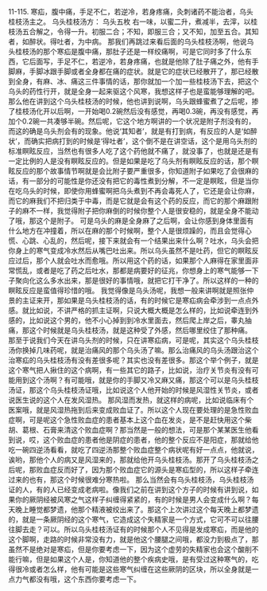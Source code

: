 11-115. 寒疝，腹中痛，手足不仁，若逆冷，若身疼痛，灸刺诸药不能治者，乌头桂枝汤主之。
乌头桂枝汤方：  乌头五枚
右一味，以蜜二升，煮减半，去滓，以桂枝汤五合解之，令得一升。初服二合；不知，即服三合；又不知，加至五合。其知者，如醉状。得吐者，为中病。
那我们再跳过来看后面的乌头桂枝汤啊，他说乌头桂枝汤的那个寒疝是腹中痛，那肚子还是一样绞痛啊，可是它同时多了什么东西，它后面写，手足不仁，若逆冷，若身疼痛，也就是他除了肚子痛之外，他有手脚麻，手脚冰跟手脚或者全身都在痛的症状。就是它的症状已经散开了，那已经散到全身，有麻、冰、痛这三件事情的话，那你就加一个加一些桂枝汤下去，把这个乌头的药性行开，就是全身一起来驱这个风寒，我想这样子也是蛮能够理解的吧。
那么他在讲到这个乌头桂枝汤的时候，他也讲到说啊，乌头跟蜂蜜煮了之后呢，掺了桂枝汤化开以后啊，一开始喝0.2碗然后没有感觉，再喝0.3碗，再没有感觉，再加个0.2碗一共凑够半碗。然后呢，它这个地方啊讲的一个状况是附子剂没有的，而这的确是乌头剂会有的现象。他说‘其知者’，就是有打到病，有反应的人是‘如醉状’，而确实把病打到的时候是‘得吐者’，这个倒不是在讲空话，这个是用乌头剂的标准瞑眩反应，当然也有很多人吃了这个药他就不痛了，就没事了，也就是还是有一定比例的人是没有瞑眩反应的。但是如果是吃了乌头剂有瞑眩反应的话，那个瞑眩反应的那个故事情节啊就是会比附子要严重很多，你知道附子如果吃了会很麻的话，有一部分的可能性是你还没有把它的毒性煮到分解，不一定是瞑眩，但是当你在吃乌头的时候，即使你用蜂蜜啊把乌头煮到不再会毒死人了，它还是会让你麻，而它的麻我们不把归类于中毒，而是它就是会有这个药的反应，而它的那个麻跟附子的麻不一样，我觉得附子把你麻倒的时候你整个人是很安稳的，就是全身不能动了哦，那这个是附子。
可是乌头的麻是全身麻了之后啊，会让你感到身体里面有什么地方在冲撞着，所以在麻的那个时候啊，整个人是很烦躁的，而且会觉得心慌、心跳、心乱的，然后呢，接下来就会有一个结果出来什么啊？吐水，乌头会把你身上的寒气变成冷水然后从嘴巴吐出来。所以乌头虽然不是吐药，但它的瞑眩反应过后，那个人就会吐水而愈哦。所以用这个药的话，如果那个人麻得在家里面非常慌乱，或者是吃了药之后吐水，那都是病要好的征兆，你想身上的寒气能够一下子聚向化这么多水出来，那是很好的事情哦，就把它打干净了。所以这样的一种的瞑眩反应是蛮值得珍惜的哦。
我觉得像是乌头汤呢，我想一般来讲啊就是照张仲景的主证来开，那如果是乌头桂枝汤的话，有的时候它是寒疝病会牵涉到一点点外感。就比如说，不讲严格的抓主证啊，只说大概大概是怎么样的，比如说牵连到外感的，比如说这个男的，他不小心掉到到冷水里面去，然后爬上岸之后，睾丸抽痛，那这个时候就是乌头桂枝汤，就是这种受了外感，然后哪里绞住了那种痛。
那至于说我们今天在讲乌头剂的时候，只在讲寒疝病，可是呢，其实这个乌头桂枝汤你换掉几味药呢，就是治痛风的那个乌头汤了嘛。那么治痛风的乌头汤跟治这个治寒疝的乌头桂枝汤有没有差很多呢？其实也没有差很多。那这个举个例子，就是这个寒气把人揪住的这个病啊，有一些其它的路子，比如说，治疗关节炎有没有可能用到这个汤啊？有可能哦，就是你的手脚又冷又麻又痛，那这个可以是乌头桂枝汤证，那这个乌头桂枝汤证哦，比如说这个人他开始的时候是风湿性关节炎，或者说医生说的这个人在发风湿热。
那风湿而发热，就这样的病呢，比如说临床有个医案哦，就是风湿热拖到后来变成败血证了。所以这个人现在要处理的是急性败血症啊，可是呢这个急性败血症的患者基本上这个血在发炎，是不是赶快用这个柴胡、葛根、石膏来清这个败血症啊？那当然是一般的想法，可是那个某某医生他看到说，哎，这个败血症的患者他是阴症的患者，他的整个反应不是阳症，那就给他吃一碗四逆汤看看，就吃了四逆汤那整个败血症整个病状呢有好一点点，他就说，诶哟，那他个人的病又是风湿来的，那就给他开乌头桂枝汤。那开了乌头桂枝汤之后呢，那败血症反而好了，因为那个败血症它的源头是寒疝型的，所以这样子牵连过来的也有，那这个时候很难分寒热啦。
那么当然会有乌头桂枝汤，乌头桂枝汤证的人，有的人已经变成老病啦。像我们之前在讲到这个方子的时候有讲到说，如果你的厥阴经被风寒之气这样子纠缠得紧紧的，有的时候是男人会变成什么啊？每天晚上睡觉都梦遗，他那个精液被绞出来了。那这个上次讲过这个每天晚上都梦遗的，就是一条厥阴经的这个寒气，它造成这个失精家是一个方式，它可不可以往腰往脚去走？可以。所以乌头桂枝汤证有的时候那个人不见得是发成寒疝，而是他的这个脚啊，走路的时候非常没有力，就是他这个腰腿之间哦，都没力到极点了，那虽然不是绝对是寒疝，但是你要考虑一下，因为这个虚劳的失精家也会这个酸削不能行嘛，但是如果这个人是，你知道他的整个疾病史哦，是有受过这种寒气的，吃得很冷或者怎么样，他有可能是这些寒气纠缠在这些厥阴的区块，所以全身就是一点力气都没有哦，这个东西你要考虑一下。
